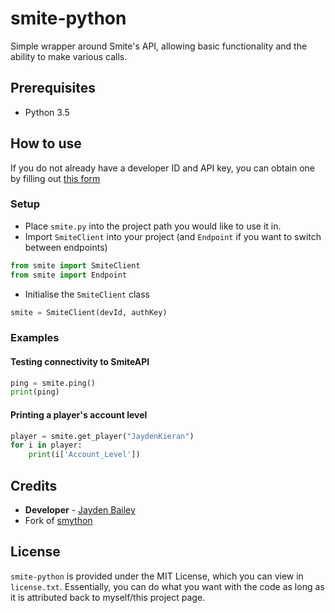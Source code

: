 # smite-python

Simple wrapper around Smite's API, allowing basic functionality and the ability to make various calls.

## Prerequisites

+ Python 3.5

## How to use

If you do not already have a developer ID and API key, you can obtain one by filling out [this form](https://fs12.formsite.com/HiRez/form48/secure_index.html)

### Setup

- Place `smite.py` into the project path you would like to use it in.
- Import `SmiteClient` into your project (and `Endpoint` if you want to switch between endpoints)
```python
from smite import SmiteClient
from smite import Endpoint
```
- Initialise the `SmiteClient` class
```python
smite = SmiteClient(devId, authKey)
```

### Examples
#### Testing connectivity to SmiteAPI
```python
ping = smite.ping()
print(ping)
```
#### Printing a player's account level
```python
player = smite.get_player("JaydenKieran")
for i in player:
    print(i['Account_Level'])
```

## Credits

+ **Developer** - [Jayden Bailey](http://twitter.com/jaydenkieran)
+ Fork of [smython](https://github.com/RichardJTorres/smython)

## License

`smite-python` is provided under the MIT License, which you can view in `license.txt`. Essentially, you can do what you want with the code as long as it is attributed back to myself/this project page.
